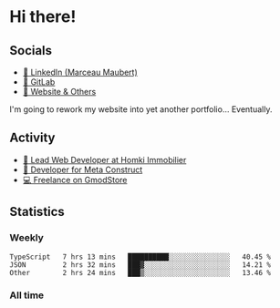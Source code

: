 # Hi there!

<!-- TODO: Write something nice lol -->

## Socials

- [👔 LinkedIn (Marceau Maubert)](https://www.linkedin.com/in/marceau-maubert)
- [🦊 GitLab](https://gitlab.com/Tenrys)
- [🔗 Website & Others](https://bell.moe)

I'm going to rework my website into yet another portfolio... Eventually.

## Activity

- [🏢 Lead Web Developer at Homki Immobilier](https://homki-immobilier.com)
- [🎈 Developer for Meta Construct](https://metastruct.net)
- [💻 Freelance on GmodStore](https://www.gmodstore.com/users/Tenrys)

## Statistics

### Weekly
<!--START_SECTION:waka-weekly-->

```text
TypeScript   7 hrs 13 mins   ██████████░░░░░░░░░░░░░░░   40.45 %
JSON         2 hrs 32 mins   ███▓░░░░░░░░░░░░░░░░░░░░░   14.21 %
Other        2 hrs 24 mins   ███▒░░░░░░░░░░░░░░░░░░░░░   13.46 %
```

<!--END_SECTION:waka-weekly-->

### All time
<!--START_SECTION:waka-total-->
<!--END_SECTION:waka-total-->